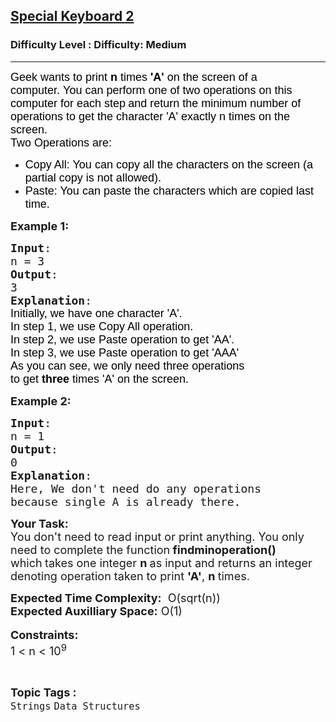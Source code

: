 <h2><a href="https://www.geeksforgeeks.org/problems/special-keyboard-2/1?page=1&difficulty=Medium&status=unsolved&sortBy=submissions">Special Keyboard 2</a></h2><h3>Difficulty Level : Difficulty: Medium</h3><hr><div class="problems_problem_content__Xm_eO"><p><span style="font-size: 18px;"><span style="font-family: Arial;"><span style="color: #000000;">Geek wants to print <strong>n </strong>times&nbsp;<strong>'A'</strong> on the screen of a computer.&nbsp;</span></span></span><span style="font-family: Arial;"><span style="color: #000000;"><span style="font-size: 18px;">You can perform one of two operations on this computer for each step</span><span style="font-size: 14.6667px;">&nbsp;<span style="font-size: 18px;">and&nbsp;</span></span></span></span><span style="font-size: 18px;"><span style="font-family: Arial;"><span style="color: #000000;">return the minimum number of operations to get the character 'A' exactly n times on the screen.</span></span></span><br><span style="font-size: 18px;"><span style="font-family: Arial;"><span style="color: #000000;">Two Operations are:</span></span></span></p>
<ul>
<li><span style="font-size: 18px;"><span style="font-family: Arial;"><span style="color: #000000;">Copy All: You can copy all the characters on the screen (a partial copy is not allowed).</span></span></span></li>
<li><span style="font-size: 18px;"><span style="font-family: Arial;"><span style="color: #000000;">Paste: You can paste the characters which are copied last time.</span></span></span></li>
</ul>
<p><span style="font-size: 18px;"><strong>Example 1:</strong></span></p>
<pre><span style="font-size: 18px;"><strong>Input</strong>: 
n = 3
<strong>Output</strong>: 
3
<strong>Explanation</strong>:
<span style="font-family: Arial;"><span style="color: #000000;">Initially, we have one character 'A'.
In step 1, we use Copy All operation.
In step 2, we use Paste operation to get 'AA'.
In step 3, we use Paste operation to get 'AAA'
As you can see, we only need three operations 
to get <strong>three </strong>times 'A' on the screen.</span></span></span>
</pre>
<p><span style="font-size: 18px;"><strong>Example 2:</strong></span></p>
<pre><span style="font-size: 18px;"><strong>Input</strong>: 
n = 1
<strong>Output</strong>: 
0
<strong>Explanation</strong>:
</span><span style="font-size: 18px;">Here, We don't need do any operations 
because single A is already there.</span>
</pre>
<p><strong><span style="font-size: 18px;">Your Task:</span></strong><br><span style="font-size: 18px;">You don't need to read input or print anything.&nbsp;You only need to complete the function<strong> findminoperation() </strong>which<strong>&nbsp;</strong>takes one integer <strong>n </strong>as input and returns an integer denoting operation taken to print <strong>'A'</strong>, <strong>n </strong>times.</span></p>
<p><span style="font-size: 18px;"><strong>Expected Time Complexity:</strong> &nbsp;O(sqrt(n))<br><strong>Expected Auxilliary Space:</strong> O(1)</span><br>&nbsp;<br><span style="font-size: 18px;"><strong>Constraints:</strong></span><br><span style="font-size: 18px;">1 &lt; n &lt; 10<sup>9</sup></span></p></div><br><p><span style=font-size:18px><strong>Topic Tags : </strong><br><code>Strings</code>&nbsp;<code>Data Structures</code>&nbsp;